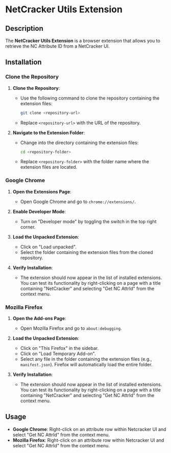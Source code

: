 # NetCracker Utils Extension

## Description

The **NetCracker Utils Extension** is a browser extension that allows you to retrieve the NC Attribute ID from a NetCracker UI.

## Installation

### Clone the Repository

1. **Clone the Repository**:
   - Use the following command to clone the repository containing the extension files:
     ```bash
     git clone <repository-url>
     ```
   - Replace `<repository-url>` with the URL of the repository.

2. **Navigate to the Extension Folder**:
   - Change into the directory containing the extension files:
     ```bash
     cd <repository-folder>
     ```
   - Replace `<repository-folder>` with the folder name where the extension files are located.

### Google Chrome

1. **Open the Extensions Page**:
   - Open Google Chrome and go to `chrome://extensions/`.

2. **Enable Developer Mode**:
   - Turn on "Developer mode" by toggling the switch in the top right corner.

3. **Load the Unpacked Extension**:
   - Click on "Load unpacked".
   - Select the folder containing the extension files from the cloned repository.

4. **Verify Installation**:
   - The extension should now appear in the list of installed extensions. You can test its functionality by right-clicking on a page with a title containing "NetCracker" and selecting "Get NC AttrId" from the context menu.

### Mozilla Firefox

1. **Open the Add-ons Page**:
   - Open Mozilla Firefox and go to `about:debugging`.

2. **Load the Unpacked Extension**:
   - Click on "This Firefox" in the sidebar.
   - Click on "Load Temporary Add-on".
   - Select any file in the folder containing the extension files (e.g., `manifest.json`). Firefox will automatically load the entire folder.

3. **Verify Installation**:
   - The extension should now appear in the list of installed extensions. You can test its functionality by right-clicking on a page with a title containing "NetCracker" and selecting "Get NC AttrId" from the context menu.

## Usage

- **Google Chrome**: Right-click on an attribute row within Netcracker UI and select "Get NC AttrId" from the context menu.
- **Mozilla Firefox**: Right-click on an attribute row within Netcracker UI and select "Get NC AttrId" from the context menu.

